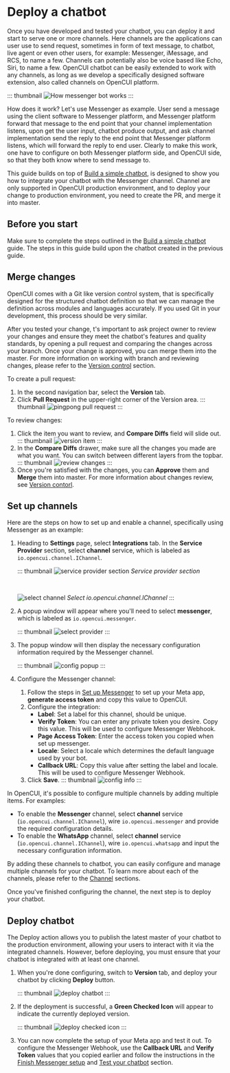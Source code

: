 # Deploy a chatbot

Once you have developed and tested your chatbot, you can deploy it and start to serve one or more channels. Here channels are the applications can user use to send request, sometimes in form of text message, to chatbot, live agent or even other users, for example: Messenger, iMessage, and RCS, to name a few. Channels can potentially also be voice based like Echo, Siri, to name a few. OpenCUI chatbot can be easily extended to work with any channels, as long as we develop a specifically designed software extension, also called channels on OpenCUI platform. 

::: thumbnail
![How messenger bot works](/images/guide/how-messenger-bot-works.png)
:::

How does it work? Let's use Messenger as example. User send a message using the client software to Messenger platform, and Messenger platform forward that message to the end point that your channel implementation listens, upon get the user input, chatbot produce output, and ask channel implementation send the reply to the end point that Messenger platform listens, which will forward the reply to end user. Clearly to make this work, one have to configure on both Messenger platform side, and OpenCUI side, so that they both know where to send message to. 

This guide builds on top of [Build a simple chatbot](pingpong.md), is designed to show you how to integrate your chatbot with the Messenger channel. Channel are only supported in OpenCUI production environment, and to deploy your change to production environment, you need to create the PR, and merge it into master.

## Before you start
Make sure to complete the steps outlined in the [Build a simple chatbot](./pingpong.md) guide. The steps in this guide build upon the chatbot created in the previous guide.

## Merge changes
OpenCUI comes with a Git like version control system, that is specifically designed for the structured chatbot definition so that we can manage the definition across modules and languages accurately. If you used Git in your development, this process should be very similar.

After you tested your change, t's important to ask project owner to review your changes and ensure they meet the chatbot's features and quality standards, by opening a pull request and comparing the changes across your branch. Once your change is approved, you can merge them into the master. For more information on working with branch and reviewing changes, please refer to the [Version control](../reference/platform/versioncontrol.md) section.

To create a pull request:
1. In the second navigation bar, select the **Version** tab.
2. Click **Pull Request** in the upper-right corner of the Version area.
::: thumbnail
![pingpong pull request](/images/guide/pingpong/pingpong_pull_request.png)
:::

To review changes: 
1. Click the item you want to review, and **Compare Diffs** field will slide out.
   ::: thumbnail
   ![version item](/images/guide/pingpong/version_item.png)
   :::
2. In the **Compare Diffs** drawer, make sure all the changes you made are what you want. You can switch between different layers from the topbar.
   ::: thumbnail
   ![review changes](/images/guide/pingpong/review_changes.png)
   :::
3. Once you're satisfied with the changes, you can **Approve** them and **Merge** them into master. For more information about changes review, see [Version contorl](../reference/platform/versioncontrol.md).

## Set up channels

Here are the steps on how to set up and enable a channel, specifically using Messenger as an example:

1. Heading to **Settings** page, select **Integrations** tab. In the **Service Provider** section, select **channel** service, which is labeled as `io.opencui.channel.IChannel`.

   ::: thumbnail
   ![service provider section](/images/guide/pingpong/service_provider_section.png)
   *Service provider section*

   <br>

   ![select channel](/images/guide/pingpong/select_channel.png)
   *Select io.opencui.channel.IChannel*
   :::

2. A popup window will appear where you'll need to select **messenger**, which is labeled as `io.opencui.messenger`.

   ::: thumbnail
   ![select provider](/images/guide/pingpong/select_provider.png)
   :::

3. The popup window will then display the necessary configuration information required by the Messenger channel.

   ::: thumbnail
   ![config popup](/images/guide/pingpong/config_popup.png)
   :::

4. Configure the Messenger channel:
   1. Follow the steps in [Set up Messenger](../reference/channels/messenger.md#set-up-messenger) to set up your Meta app, **generate access token** and copy this value to OpenCUI.
   2. Configure the integration: 
      - **Label**: Set a label for this channel, should be unique. 
      - **Verify Token**: You can enter any private token you desire. Copy this value. This will be used to configure Messenger Webhook.
      - **Page Access Token**: Enter the access token you copied when set up messenger.
      - **Locale**: Select a locale which determines the default language used by your bot.
      - **Callback URL**: Copy this value after setting the label and locale. This will be used to configure Messenger Webhook.
   3. Click **Save**.
      ::: thumbnail
      ![config info](/images/guide/pingpong/config_info.png)
      :::

In OpenCUI, it's possible to configure multiple channels by adding multiple items. For examples:
- To enable the **Messenger** channel, select **channel** service (`io.opencui.channel.IChannel`), wire `io.opencui.messenger` and provide the required configuration details.
- To enable the **WhatsApp** channel, select **channel** service (`io.opencui.channel.IChannel`), wire `io.opencui.whatsapp` and input the necessary configuration information.

By adding these channels to chatbot, you can easily configure and manage multiple channels for your chatbot. To learn more about each of the channels, please refer to the [Channel](../reference/channels/overview.md) sections.

Once you've finished configuring the channel, the next step is to deploy your chatbot.

## Deploy chatbot

The Deploy action allows you to publish the latest master of your chatbot to the production environment, allowing your users to interact with it via the integrated channels. However, before deploying, you must ensure that your chatbot is integrated with at least one channel.

1. When you're done configuring, switch to **Version** tab, and deploy your chatbot by clicking **Deploy** button.

   ::: thumbnail
   ![deploy chatbot](/images/guide/pingpong/deploy_chatbot.png)
   :::

2. If the deployment is successful, a **Green Checked Icon** will appear to indicate the currently deployed version. 

   ::: thumbnail
   ![deploy checked icon](/images/guide/pingpong/deploy_checked_icon.png)
   :::

3. You can now complete the setup of your Meta app and test it out. To configure the Messenger Webhook, use the **Callback URL** and **Verify Token** values that you copied earlier and follow the instructions in the [Finish Messenger setup](../reference/channels/messenger.md#finish-setup-messenger) and [Test your chatbot](../reference/channels/messenger.md#test-your-chatbot) section.

